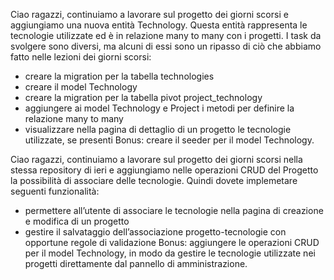 Ciao ragazzi,
continuiamo a lavorare sul progetto dei giorni scorsi e aggiungiamo una nuova entità Technology. Questa entità rappresenta le tecnologie utilizzate ed è in relazione many to many con i progetti.
I task da svolgere sono diversi, ma alcuni di essi sono un ripasso di ciò che abbiamo fatto nelle lezioni dei giorni scorsi:
- creare la migration per la tabella technologies
- creare il model Technology
- creare la migration per la tabella pivot project_technology
- aggiungere ai model Technology e Project i metodi per definire la relazione many to many
- visualizzare nella pagina di dettaglio di un progetto le tecnologie utilizzate, se presenti
Bonus:
creare il seeder per il model Technology.

Ciao ragazzi,
continuiamo a lavorare sul progetto dei giorni scorsi nella stessa repository di ieri e aggiungiamo nelle operazioni CRUD del Progetto la possibilità di associare delle tecnologie.
Quindi dovete implemetare seguenti funzionalità:
- permettere all’utente di associare le tecnologie nella pagina di creazione e modifica di un progetto
- gestire il salvataggio dell’associazione progetto-tecnologie con opportune regole di validazione
Bonus:
aggiungere le operazioni CRUD per il model Technology, in modo da gestire le tecnologie utilizzate nei progetti direttamente dal pannello di amministrazione.